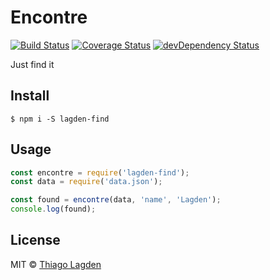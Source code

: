 # Encontre
[![Build Status][ci-img]][ci]
[![Coverage Status][coveralls-img]][coveralls]
[![devDependency Status][devDep-img]][devDep]

[ci-img]:        https://travis-ci.org/lagden/encontre.svg
[ci]:            https://travis-ci.org/lagden/encontre
[coveralls-img]: https://coveralls.io/repos/github/lagden/encontre/badge.svg?branch=master
[coveralls]:     https://coveralls.io/github/lagden/encontre?branch=master
[devDep-img]:    https://david-dm.org/lagden/encontre/dev-status.svg
[devDep]:        https://david-dm.org/lagden/encontre#info=devDependencies


Just find it


## Install

```
$ npm i -S lagden-find
```


## Usage

```javascript
const encontre = require('lagden-find');
const data = require('data.json');

const found = encontre(data, 'name', 'Lagden');
console.log(found);
```


## License

MIT © [Thiago Lagden](http://lagden.in)
